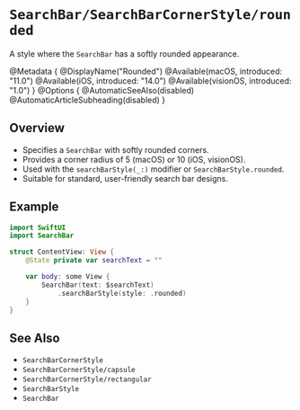 # ``SearchBar/SearchBarCornerStyle/rounded``

A style where the `SearchBar` has a softly rounded appearance.

@Metadata {
    @DisplayName("Rounded")
    @Available(macOS, introduced: "11.0")
    @Available(iOS, introduced: "14.0")
    @Available(visionOS, introduced: "1.0")
}
@Options {
    @AutomaticSeeAlso(disabled)
    @AutomaticArticleSubheading(disabled)
}

## Overview

- Specifies a `SearchBar` with softly rounded corners.
- Provides a corner radius of 5 (macOS) or 10 (iOS, visionOS).
- Used with the `searchBarStyle(_:)` modifier or `SearchBarStyle.rounded`.
- Suitable for standard, user-friendly search bar designs.

## Example

```swift
import SwiftUI
import SearchBar

struct ContentView: View {
    @State private var searchText = ""

    var body: some View {
        SearchBar(text: $searchText)
            .searchBarStyle(style: .rounded)
    }
}
```

## See Also

- ``SearchBarCornerStyle``
- ``SearchBarCornerStyle/capsule``
- ``SearchBarCornerStyle/rectangular``
- ``SearchBarStyle``
- ``SearchBar``
